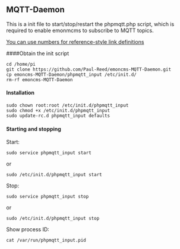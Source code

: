 ## MQTT-Daemon

This is a init file to start/stop/restart the phpmqtt.php script, which is required to enable emonmcms to subscribe to MQTT topics.

[You can use numbers for reference-style link definitions][1]

####Obtain the init script

    cd /home/pi
    git clone https://github.com/Paul-Reed/emoncms-MQTT-Daemon.git
    cp emoncms-MQTT-Daemon/phpmqtt_input /etc/init.d/
    rm-rf emoncms-MQTT-Daemon

#### Installation

    sudo chown root:root /etc/init.d/phpmqtt_input
    sudo chmod +x /etc/init.d/phpmqtt_input
    sudo update-rc.d phpmqtt_input defaults

#### Starting and stopping

Start:

    sudo service phpmqtt_input start
    
or

    sudo /etc/init.d/phpmqtt_input start
    
Stop:

    sudo service phpmqtt_input stop
    
or

[1]: http://slashdot.org

    sudo /etc/init.d/phpmqtt_input stop
    
Show process ID:

    cat /var/run/phpmqtt_input.pid
